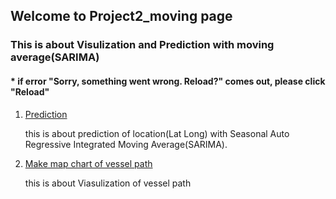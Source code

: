 ## Welcome to Project2_moving page

### This is about Visulization and Prediction with moving average(SARIMA)
####  * if error "Sorry, something went wrong. Reload?" comes out, please click "Reload"

1. [Prediction](https://github.com/tododata101/tododata101.github.io/blob/master/pythoncode/Project2_moving/Sarima.py) 

    this is about prediction of location(Lat Long) with Seasonal Auto Regressive Integrated Moving Average(SARIMA).
    
2. [Make map chart of vessel path](https://github.com/tododata101/tododata101.github.io/blob/master/pythoncode/Project2_moving/movingchart.png)

    this is about Viasulization of vessel path
   
